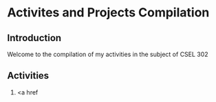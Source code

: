 # Activites and Projects Compilation

## Introduction
Welcome to the compilation of my activities in the subject of CSEL 302

## Activities
1. <a href
